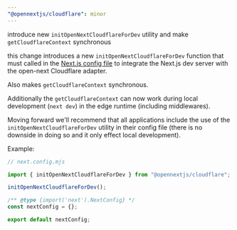 ```yaml
---
"@opennextjs/cloudflare": minor
---
```


introduce new `initOpenNextCloudflareForDev` utility and make `getCloudflareContext` synchronous

this change introduces a new `initOpenNextCloudflareForDev` function that must called in the [Next.js config file](https://nextjs.org/docs/app/api-reference/config/next-config-js) to integrate the Next.js dev server with the open-next Cloudflare adapter.

Also makes `getCloudflareContext` synchronous.

Additionally the `getCloudflareContext` can now work during local development (`next dev`) in the edge runtime (including middlewares).

Moving forward we'll recommend that all applications include the use of the `initOpenNextCloudflareForDev` utility in their config file (there is no downside in doing so and it only effect local development).

Example:

```js
// next.config.mjs

import { initOpenNextCloudflareForDev } from "@opennextjs/cloudflare";

initOpenNextCloudflareForDev();

/** @type {import('next').NextConfig} */
const nextConfig = {};

export default nextConfig;
```
